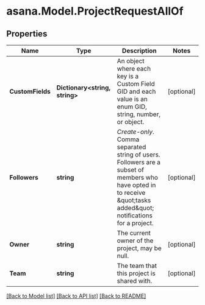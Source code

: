 
# asana.Model.ProjectRequestAllOf

## Properties

Name | Type | Description | Notes
------------ | ------------- | ------------- | -------------
**CustomFields** | **Dictionary&lt;string, string&gt;** | An object where each key is a Custom Field GID and each value is an enum GID, string, number, or object. | [optional] 
**Followers** | **string** | *Create-only*. Comma separated string of users. Followers are a subset of members who have opted in to receive \&quot;tasks added\&quot; notifications for a project. | [optional] 
**Owner** | **string** | The current owner of the project, may be null. | [optional] 
**Team** | **string** | The team that this project is shared with. | [optional] 

[[Back to Model list]](../README.md#documentation-for-models)
[[Back to API list]](../README.md#documentation-for-api-endpoints)
[[Back to README]](../README.md)

